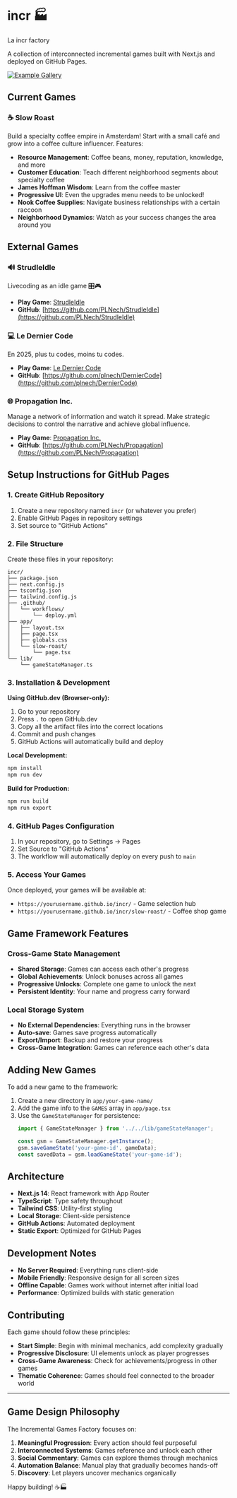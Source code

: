# incr 🏭

La incr factory 

A collection of interconnected incremental games built with Next.js and deployed on GitHub Pages.

[![Example Gallery](https://github.com/user-attachments/assets/553ed5c6-f7e4-44dd-b09b-8809ef16fa84)](https://plnech.github.io/incr/)


## Current Games

### ☕ Slow Roast
Build a specialty coffee empire in Amsterdam! Start with a small café and grow into a coffee culture influencer. Features:
- **Resource Management**: Coffee beans, money, reputation, knowledge, and more
- **Customer Education**: Teach different neighborhood segments about specialty coffee
- **James Hoffman Wisdom**: Learn from the coffee master
- **Progressive UI**: Even the upgrades menu needs to be unlocked!
- **Nook Coffee Supplies**: Navigate business relationships with a certain raccoon
- **Neighborhood Dynamics**: Watch as your success changes the area around you

## External Games

### 🔊 StrudleIdle
Livecoding as an idle game 🎛️🎮
- **Play Game**: [StrudleIdle](https://plnech.github.io/StrudelIdle/)
- **GitHub**: [https://github.com/PLNech/StrudleIdle](https://github.com/PLNech/StrudleIdle)

### 💻 Le Dernier Code
En 2025, plus tu codes, moins tu codes.
- **Play Game**: [Le Dernier Code](https://dernier-code.vercel.app/)
- **GitHub**: [https://github.com/plnech/DernierCode](https://github.com/plnech/DernierCode)

### 🌐 Propagation Inc.
Manage a network of information and watch it spread. Make strategic decisions to control the narrative and achieve global influence.
- **Play Game**: [Propagation Inc.](https://propagation.vercel.app/)
- **GitHub**: [https://github.com/PLNech/Propagation](https://github.com/PLNech/Propagation)

## Setup Instructions for GitHub Pages

### 1. Create GitHub Repository
1. Create a new repository named `incr` (or whatever you prefer)
2. Enable GitHub Pages in repository settings
3. Set source to "GitHub Actions"

### 2. File Structure
Create these files in your repository:

```
incr/
├── package.json
├── next.config.js
├── tsconfig.json
├── tailwind.config.js
├── .github/
│   └── workflows/
│       └── deploy.yml
├── app/
│   ├── layout.tsx
│   ├── page.tsx
│   ├── globals.css
│   └── slow-roast/
│       └── page.tsx
└── lib/
    └── gameStateManager.ts
```

### 3. Installation & Development

**Using GitHub.dev (Browser-only):**
1. Go to your repository
2. Press `.` to open GitHub.dev
3. Copy all the artifact files into the correct locations
4. Commit and push changes
5. GitHub Actions will automatically build and deploy

**Local Development:**
```bash
npm install
npm run dev
```

**Build for Production:**
```bash
npm run build
npm run export
```

### 4. GitHub Pages Configuration
1. In your repository, go to Settings → Pages
2. Set Source to "GitHub Actions"
3. The workflow will automatically deploy on every push to `main`

### 5. Access Your Games
Once deployed, your games will be available at:
- `https://yourusername.github.io/incr/` - Game selection hub
- `https://yourusername.github.io/incr/slow-roast/` - Coffee shop game

## Game Framework Features

### Cross-Game State Management
- **Shared Storage**: Games can access each other's progress
- **Global Achievements**: Unlock bonuses across all games
- **Progressive Unlocks**: Complete one game to unlock the next
- **Persistent Identity**: Your name and progress carry forward

### Local Storage System
- **No External Dependencies**: Everything runs in the browser
- **Auto-save**: Games save progress automatically
- **Export/Import**: Backup and restore your progress
- **Cross-Game Integration**: Games can reference each other's data

## Adding New Games

To add a new game to the framework:

1. Create a new directory in `app/your-game-name/`
2. Add the game info to the `GAMES` array in `app/page.tsx`
3. Use the `GameStateManager` for persistence:
   ```typescript
   import { GameStateManager } from '../../lib/gameStateManager';
   
   const gsm = GameStateManager.getInstance();
   gsm.saveGameState('your-game-id', gameData);
   const savedData = gsm.loadGameState('your-game-id');
   ```

## Architecture

- **Next.js 14**: React framework with App Router
- **TypeScript**: Type safety throughout
- **Tailwind CSS**: Utility-first styling
- **Local Storage**: Client-side persistence
- **GitHub Actions**: Automated deployment
- **Static Export**: Optimized for GitHub Pages

## Development Notes

- **No Server Required**: Everything runs client-side
- **Mobile Friendly**: Responsive design for all screen sizes
- **Offline Capable**: Games work without internet after initial load
- **Performance**: Optimized builds with static generation

## Contributing

Each game should follow these principles:
- **Start Simple**: Begin with minimal mechanics, add complexity gradually
- **Progressive Disclosure**: UI elements unlock as player progresses
- **Cross-Game Awareness**: Check for achievements/progress in other games
- **Thematic Coherence**: Games should feel connected to the broader world

---

## Game Design Philosophy

The Incremental Games Factory focuses on:
1. **Meaningful Progression**: Every action should feel purposeful
2. **Interconnected Systems**: Games reference and unlock each other
3. **Social Commentary**: Games can explore themes through mechanics
4. **Automation Balance**: Manual play that gradually becomes hands-off
5. **Discovery**: Let players uncover mechanics organically

Happy building! ☕🏭
